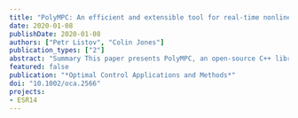 ```yaml
---
title: "PolyMPC: An efficient and extensible tool for real-time nonlinear model predictive tracking and path following for fast mechatronic systems"
date: 2020-01-08
publishDate: 2020-01-08
authors: ["Petr Listov", "Colin Jones"]
publication_types: ["2"]
abstract: "Summary This paper presents PolyMPC, an open-source C++ library for pseudospectral-based real-time predictive control of nonlinear systems. It provides a necessary background on the computational aspects of the pseudospectral approximation of optimal control problems and explains how various model predictive control and parameter estimation algorithms can be implemented using the software. We discuss the key algorithmic modules and architectural features of the PolyMPC library. The workflow of a path following controller design for a highly nonlinear mechatronic system is demonstrated in a tutorial example. Another example illustrates how the core functionality might be used to approximate and solve a custom optimal control problem."
featured: false
publication: "*Optimal Control Applications and Methods*"
doi: "10.1002/oca.2566"
projects:
- ESR14
---
```


